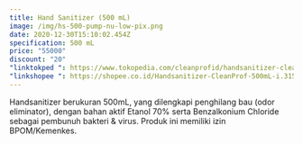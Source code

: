 ```yaml
---
title: Hand Sanitizer (500 mL)
image: /img/hs-500-pump-nu-low-pix.png
date: 2020-12-30T15:10:02.454Z
specification: 500 mL
price: "55000"
discount: "20"
"linktokped ": https://www.tokopedia.com/cleanprofid/handsanitizer-cleanprof-500ml
"linkshopee ": https://shopee.co.id/Handsanitizer-CleanProf-500mL-i.315548033.7154975360
---
```

Handsanitizer berukuran 500mL, yang dilengkapi penghilang bau (odor eliminator), dengan bahan aktif Etanol 70% serta Benzalkonium Chloride sebagai pembunuh bakteri & virus. Produk ini memiliki izin BPOM/Kemenkes.